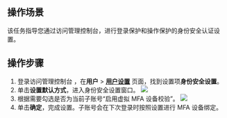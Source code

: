 ## 操作场景
该任务指导您通过访问管理控制台，进行登录保护和操作保护的身份安全认证设置。

## 操作步骤
1. 登录访问管理控制台 ，在**用户** > **[用户设置](https://console.cloud.tencent.com/cam/security/subAccount)** 页面，找到设置项**身份安全设置**。
2. 单击**设置默认方式**，进入身份安全设置窗口。
![](https://qcloudimg.tencent-cloud.cn/raw/620146cd570311cf0b76469f3617d901.png)
3. 根据需要勾选是否为当前子账号“启用虚拟 MFA 设备校验”。
![](https://qcloudimg.tencent-cloud.cn/raw/e8fc9d5273a35fbd5096921b8aaa2e80.png)
4. 单击**确定**，完成设置。子账号会在下次登录时按照设置进行 MFA 设备绑定。

